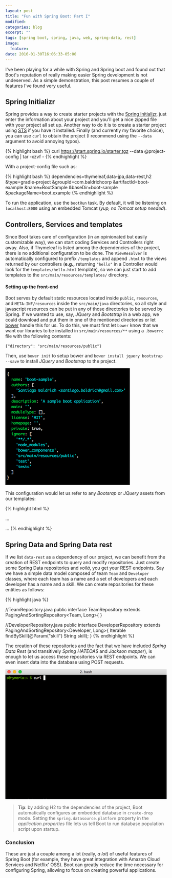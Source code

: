 ```yaml
---
layout: post
title: "Fun with Spring Boot: Part I"
modified:
categories: blog
excerpt: ""
tags: [spring boot, spring, java, web, spring-data, rest]
image:
  feature:
date: 2016-01-30T16:06:33-05:00
---
```


I've been playing for a while with Spring and Spring boot and found out that Boot's reputation of really making easier Spring development is not undeserved.
As a simple demonstration, this post resumes a couple of features I've found very useful.  

## Spring Initializr

Spring provides a way to create starter projects with the [Spring Initializr](start.spring.io), just enter
the information about your project and you'll get a nice zipped file with your project all set up. Another way to do it is to create a starter project using [STS](http://spring.io/tools/sts) if you have it installed. Finally (and currently my favorite choice), you can use `curl` to obtain the project (I recommend using the `--data` argument to avoid annoying typos).

{% highlight bash %}
curl https://start.spring.io/starter.tgz --data @project-config | tar -xzvf -
{% endhighlight %}

With a project-config file such as:

{% highlight bash %}
dependencies=thymeleaf,data-jpa,data-rest,h2
&type=gradle-project
&groupId=com.baldrichcorp
&artifactId=boot-example
&name=BootSample
&baseDir=boot-sample
&packageName=boot.example
{% endhighlight %}

To run the application, use the `bootRun` task. By default, it will be listening on `localhost:8080` using an embedded Tomcat (*yup, no Tomcat setup needed*).

## Controllers, Services and templates

Since Boot takes care of configuration (in an opinionated but easily customizable way), we can start coding Services and Controllers right away. Also, if Thymeleaf is listed among the dependencies of the project, there is no additional configuration to be done. The `ViewResolver` is automatically configured to prefix `/templates` and append `.html` to the views returned by our controllers (**e.g.,** returning `"hello"` in a Controller would look for the `templates/hello.html` template), so we can just start to add templates to the `src/main/resources/templates/` directory.

#### Setting up the front-end

Boot serves by default static resources located inside `public`, `resources`, and `META-INF/resources` inside the `src/main/java` directories, so all style and javascript resources can be put in any of those directories to be served by Spring. If we wanted to use, say, *JQuery* and *Bootstrap* in a web app, we could download and put them in one of the mentioned directories or let [bower](http://bower.io/#install-bower) handle this for us. To do this, we must first let `bower` know that we want our libraries to be installed in `src/main/resources/**` using a `.bowerrc` file with the following contents:

```
{"directory": "src/main/resources/public"}
```

Then, use `bower init` to setup bower and `bower install jquery bootstrap --save` to install *JQuery* and *Bootstrap* to the project.

![boot-hello-world-bower](/images/posts/boot-hello-world-bower.png)

This configuration would let us refer to any *Bootsrap* or *JQuery* assets from our templates:

{% highlight html %}
<!DOCTYPE html>
  ...
  <head>
    <script src="/jquery/dist/jquery.min.js"></script>
    <script src="/bootstrap/dist/js/bootstrap.min.js"></script>
    <link rel="stylesheet" href="/bootstrap/dist/css/bootstrap-theme.min.css"></link>
    <link rel="stylesheet" href="/bootstrap/dist/css/bootstrap.min.css"></link>
  </head>
  ...
</html>
{% endhighlight %}

## Spring Data and Spring Data rest

If we list `data-rest` as a dependency of our project, we can benefit from the creation of REST endpoints to query and modify repositories. Just create some Spring Data repositories and *voilá*, you get your REST endpoints.
Say we have a simple data model composed of team `Team` and `Developer` classes, where each team has a name and a set of developers and each developer has a name and a skill. We can create repositories for these entities as follows:

{% highlight java %}

//TeamRepository.java
public interface TeamRepository extends PagingAndSortingRepository<Team, Long>{ }

//DeveloperRepository.java
public interface DeveloperRepository extends PagingAndSortingRepository<Developer, Long>{
  Iterable<Developer> findBySkill(@Param("skill") String skill);
}
{% endhighlight %}

The creation of these repositories and the fact that we have included *Spring Data Rest* (and transitively *Spring HATEOAS* and *Jackson mapper*), is enough to let us access these repositories via REST endpoints. We can even insert data into the database using POST requests.

![boot-data-rest-query](/images/posts/boot-rest-data.gif)

> **Tip**: by adding H2 to the dependencies of the project, Boot automatically configures an embedded database in `create-drop` mode. Setting the `spring.datasource.platform` property in the *application.properties* file lets us tell Boot to run database population script upon startup.

### Conclusion

These are just a couple among a lot (really, *a lot*) of useful features of Spring Boot (for example, they have great integration with Amazon Cloud Services and Netflix' OSS). Boot can greatly reduce the time necessary for configuring Spring, allowing to focus on creating powerful applications.
